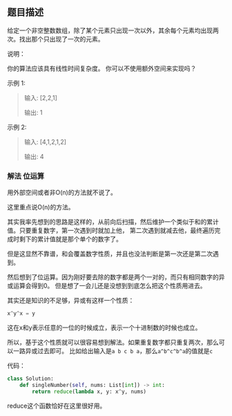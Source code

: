 ## 题目描述
给定一个非空整数数组，除了某个元素只出现一次以外，其余每个元素均出现两次。找出那个只出现了一次的元素。

说明：

你的算法应该具有线性时间复杂度。 你可以不使用额外空间来实现吗？

示例 1:
>输入: [2,2,1]
>
>输出: 1

示例 2:
>输入: [4,1,2,1,2]
>
>输出: 4


### 解法 位运算
用外部空间或者非O(n)的方法就不说了。

这里重点说O(n)的方法。

其实我率先想到的思路是这样的，从前向后扫描，然后维护一个类似于和的累计值。只要重复数字，第一次遇到时就加上他，
第二次遇到就减去他，最终遍历完成时剩下的累计值就是那个单个的数字了。

但是这显然不靠谱，和会覆盖数字性质，并且也没法判断是第一次还是第二次遇到。

然后想到了位运算。因为刚好要去除的数字都是两个一对的，而只有相同数字的异或运算会得到0。
但是想了一会儿还是没想到到底怎么把这个性质用进去。

其实还是知识的不足够，异或有这样一个性质：
```python
x^y^x = y
```
这在x和y表示任意的一位的时候成立，表示一个十进制数的时候也成立。

所以，基于这个性质就可以很容易想到解法。如果重复数字都只重复两次，那么可以一路异或过去即可。
比如给出输入是`a b c b a`，那么`a^b^c^b^a`的值就是`c`

代码：
```python
class Solution:
    def singleNumber(self, nums: List[int]) -> int:
        return reduce(lambda x, y: x^y, nums)
```

reduce这个函数恰好在这里很好用。
